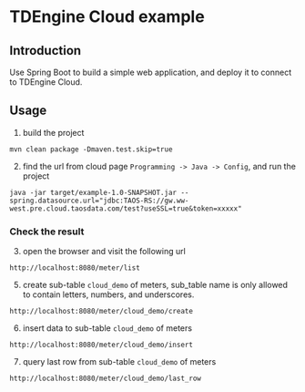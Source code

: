# TDEngine Cloud example

## Introduction
Use Spring Boot to build a simple web application, and deploy it to connect to TDEngine Cloud.

## Usage
1. build the project
```
mvn clean package -Dmaven.test.skip=true
```
2. find the url from cloud page `Programming -> Java -> Config`, and run the project
```
java -jar target/example-1.0-SNAPSHOT.jar --spring.datasource.url="jdbc:TAOS-RS://gw.ww-west.pre.cloud.taosdata.com/test?useSSL=true&token=xxxxx"
```

### Check the result
3. open the browser and visit the following url
```
http://localhost:8080/meter/list
```

5. create sub-table `cloud_demo` of meters, sub_table name is only allowed to contain letters, numbers, and underscores.
```aidl
http://localhost:8080/meter/cloud_demo/create
```

6. insert data to sub-table `cloud_demo` of meters
```aidl
http://localhost:8080/meter/cloud_demo/insert
```

7. query last row from sub-table `cloud_demo` of meters
```aidl
http://localhost:8080/meter/cloud_demo/last_row
```
